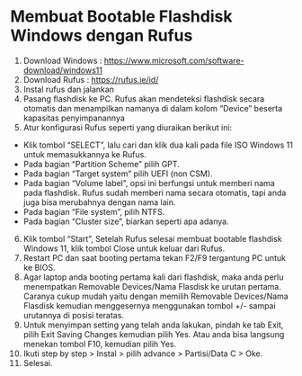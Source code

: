# Membuat Bootable Flashdisk Windows dengan Rufus
1. Download Windows : https://www.microsoft.com/software-download/windows11
2. Download Rufus : https://rufus.ie/id/
3. Instal rufus dan jalankan
4. Pasang flashdisk ke PC. Rufus akan mendeteksi flashdisk secara otomatis dan menampilkan namanya di dalam kolom “Device” beserta kapasitas penyimpanannya
5. Atur konfigurasi Rufus seperti yang diuraikan berikut ini:
  - Klik tombol “SELECT”, lalu cari dan klik dua kali pada file ISO Windows 11 untuk memasukkannya ke Rufus.
  - Pada bagian “Partition Scheme” pilih GPT.
  - Pada bagian “Target system” pilih UEFI (non CSM).
  - Pada bagian “Volume label”, opsi ini berfungsi untuk memberi nama pada flashdisk. Rufus sudah memberi nama secara otomatis, tapi anda juga bisa merubahnya dengan nama lain.
  - Pada bagian “File system”, pilih NTFS.
  - Pada bagian “Cluster size”, biarkan seperti apa adanya.
6. Klik tombol “Start”, Setelah Rufus selesai membuat bootable flashdisk Windows 11, klik tombol Close untuk keluar dari Rufus.
7. Restart PC dan saat booting pertama tekan F2/F9 tergantung PC untuk ke BIOS.
8. Agar laptop anda booting pertama kali dari flashdisk, maka anda perlu menempatkan Removable Devices/Nama Flasdisk ke urutan pertama. Caranya cukup mudah yaitu dengan memilih Removable Devices/Nama Flasdisk kemudian menggesernya menggunakan tombol +/- sampai urutannya di posisi teratas.
9. Untuk menyimpan setting yang telah anda lakukan, pindah ke tab Exit, pilih Exit Saving Changes kemudian pilih Yes. Atau anda bisa langsung menekan tombol F10, kemudian pilih Yes.
10. Ikuti step by step > Instal > pilih advance > Partisi/Data C > Oke.
11. Selesai.
